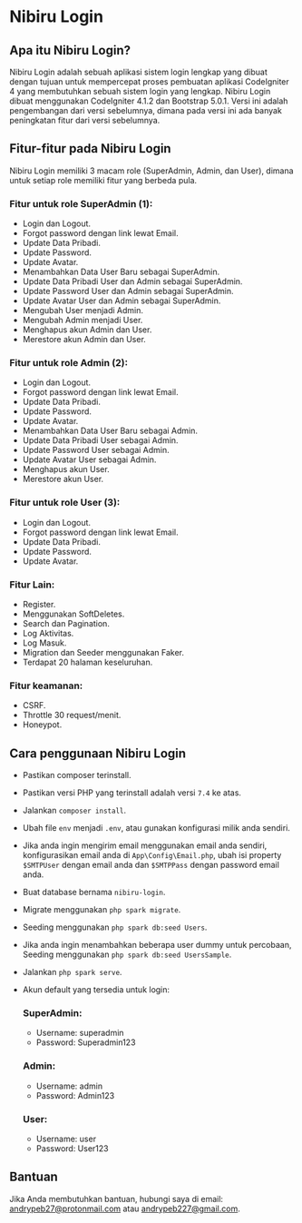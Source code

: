 # Nibiru Login

## Apa itu Nibiru Login?
Nibiru Login adalah sebuah aplikasi sistem login lengkap yang dibuat dengan tujuan untuk mempercepat proses pembuatan aplikasi CodeIgniter 4 yang membutuhkan sebuah sistem login yang lengkap. Nibiru Login dibuat menggunakan CodeIgniter 4.1.2 dan Bootstrap 5.0.1. Versi ini adalah pengembangan dari versi sebelumnya, dimana pada versi ini ada banyak peningkatan fitur dari versi sebelumnya.

## Fitur-fitur pada Nibiru Login
Nibiru Login memiliki 3 macam role (SuperAdmin, Admin, dan User), dimana untuk setiap role memiliki fitur yang berbeda pula.

### Fitur untuk role SuperAdmin (1):
- Login dan Logout.
- Forgot password dengan link lewat Email.
- Update Data Pribadi.
- Update Password.
- Update Avatar.
- Menambahkan Data User Baru sebagai SuperAdmin.
- Update Data Pribadi User dan Admin sebagai SuperAdmin.
- Update Password User dan Admin sebagai SuperAdmin.
- Update Avatar User dan Admin sebagai SuperAdmin.
- Mengubah User menjadi Admin.
- Mengubah Admin menjadi User.
- Menghapus akun Admin dan User.
- Merestore akun Admin dan User.

### Fitur untuk role Admin (2):
- Login dan Logout.
- Forgot password dengan link lewat Email.
- Update Data Pribadi.
- Update Password.
- Update Avatar.
- Menambahkan Data User Baru sebagai Admin.
- Update Data Pribadi User sebagai Admin.
- Update Password User sebagai Admin.
- Update Avatar User sebagai Admin.
- Menghapus akun User.
- Merestore akun User.

### Fitur untuk role User (3):
- Login dan Logout.
- Forgot password dengan link lewat Email.
- Update Data Pribadi.
- Update Password.
- Update Avatar.

### Fitur Lain:
- Register.
- Menggunakan SoftDeletes.
- Search dan Pagination.
- Log Aktivitas.
- Log Masuk.
- Migration dan Seeder menggunakan Faker.
- Terdapat 20 halaman keseluruhan.

### Fitur keamanan:
- CSRF.
- Throttle 30 request/menit.
- Honeypot.

## Cara penggunaan Nibiru Login
- Pastikan composer terinstall.
- Pastikan versi PHP yang terinstall adalah versi `7.4` ke atas.
- Jalankan `composer install`.
- Ubah file `env` menjadi `.env`, atau gunakan konfigurasi milik anda sendiri.
- Jika anda ingin mengirim email menggunakan email anda sendiri, konfigurasikan email anda di `App\Config\Email.php`, ubah isi property `$SMTPUser` dengan email anda dan `$SMTPPass` dengan password email anda.
- Buat database bernama `nibiru-login`.
- Migrate menggunakan `php spark migrate`.
- Seeding menggunakan `php spark db:seed Users`.
- Jika anda ingin menambahkan beberapa user dummy untuk percobaan, Seeding menggunakan `php spark db:seed UsersSample`.
- Jalankan `php spark serve`.
- Akun default yang tersedia untuk login:

  ### SuperAdmin:
  - Username: superadmin
  - Password: Superadmin123
  
  ### Admin:
  - Username: admin
  - Password: Admin123

  ### User:
  - Username: user
  - Password: User123

## Bantuan
Jika Anda membutuhkan bantuan, hubungi saya di email: andrypeb27@protonmail.com atau andrypeb227@gmail.com.